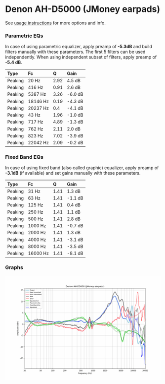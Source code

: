 # Denon AH-D5000 (JMoney earpads)
See [usage instructions](https://github.com/jaakkopasanen/AutoEq#usage) for more options and info.

### Parametric EQs
In case of using parametric equalizer, apply preamp of **-5.3dB** and build filters manually
with these parameters. The first 5 filters can be used independently.
When using independent subset of filters, apply preamp of **-5.4 dB**.

| Type    | Fc       |    Q | Gain    |
|:--------|:---------|:-----|:--------|
| Peaking | 20 Hz    | 2.92 | 4.5 dB  |
| Peaking | 416 Hz   | 0.91 | 2.6 dB  |
| Peaking | 5387 Hz  | 3.26 | -6.0 dB |
| Peaking | 18146 Hz | 0.19 | -4.3 dB |
| Peaking | 20237 Hz | 0.4  | -4.1 dB |
| Peaking | 43 Hz    | 1.96 | -1.0 dB |
| Peaking | 717 Hz   | 4.89 | -1.3 dB |
| Peaking | 762 Hz   | 2.11 | 2.0 dB  |
| Peaking | 823 Hz   | 7.02 | -3.9 dB |
| Peaking | 22042 Hz | 2.09 | -0.2 dB |

### Fixed Band EQs
In case of using fixed band (also called graphic) equalizer, apply preamp of **-3.1dB**
(if available) and set gains manually with these parameters.

| Type    | Fc       |    Q | Gain    |
|:--------|:---------|:-----|:--------|
| Peaking | 31 Hz    | 1.41 | 1.3 dB  |
| Peaking | 63 Hz    | 1.41 | -1.1 dB |
| Peaking | 125 Hz   | 1.41 | 0.4 dB  |
| Peaking | 250 Hz   | 1.41 | 1.1 dB  |
| Peaking | 500 Hz   | 1.41 | 2.8 dB  |
| Peaking | 1000 Hz  | 1.41 | -0.7 dB |
| Peaking | 2000 Hz  | 1.41 | 1.3 dB  |
| Peaking | 4000 Hz  | 1.41 | -3.1 dB |
| Peaking | 8000 Hz  | 1.41 | -3.5 dB |
| Peaking | 16000 Hz | 1.41 | -8.1 dB |

### Graphs
![](./Denon%20AH-D5000%20(JMoney%20earpads).png)